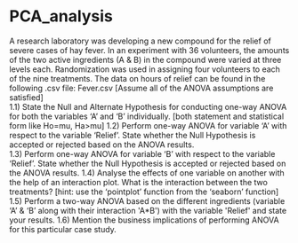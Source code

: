 # PCA_analysis
A research laboratory was developing a new compound for the relief of severe cases of hay fever. In an experiment with 36 volunteers, the amounts of the two active ingredients (A &amp; B) in the compound were varied at three levels each. Randomization was used in assigning four volunteers to each of the nine treatments. The data on hours of relief can be found in the following .csv file: Fever.csv  [Assume all of the ANOVA assumptions are satisfied]  
1.1) State the Null and Alternate Hypothesis for conducting one-way ANOVA for both the variables ‘A’ and ‘B’ individually. [both statement and statistical form like Ho=mu, Ha>mu]  1.2) Perform one-way ANOVA for variable ‘A’ with respect to the variable ‘Relief’. State whether the Null Hypothesis is accepted or rejected based on the ANOVA results.  
1.3) Perform one-way ANOVA for variable ‘B’ with respect to the variable ‘Relief’. State whether the Null Hypothesis is accepted or rejected based on the ANOVA results. 
1.4) Analyse the effects of one variable on another with the help of an interaction plot. What is the interaction between the two treatments? [hint: use the ‘pointplot’ function from the ‘seaborn’ function]  
1.5) Perform a two-way ANOVA based on the different ingredients (variable ‘A’ &amp; ‘B’ along with their interaction 'A*B') with the variable 'Relief' and state your results. 
1.6) Mention the business implications of performing ANOVA for this particular case study.
